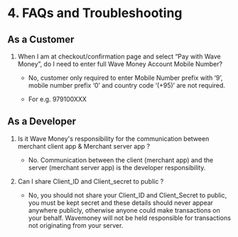 # 4. FAQs and Troubleshooting 

## As a Customer 
1. When I am at checkout/confirmation page and select “Pay with Wave Money”, do I need to enter full Wave Money Account Mobile Number? 

    - No, customer only required to enter Mobile Number prefix with ‘9’, mobile number prefix ‘0’ and country code ‘(+95)’ are not required. 

    - For e.g. 979100XXX

## As a Developer  
1. Is it Wave Money's responsibility for the communication between merchant client app & Merchant server app ? 
    - No. Communication between the client (merchant app) and the server (merchant server app) is the developer responsibility. 

2. Can I share Client_ID and Client_secret to public ? 
    - No, you should not share your Client_ID and Client_Secret to public, you must be kept secret and these details should never appear anywhere publicly, otherwise anyone could make transactions on your behalf. Wavemoney will not be held responsible for transactions not originating from your server. 

